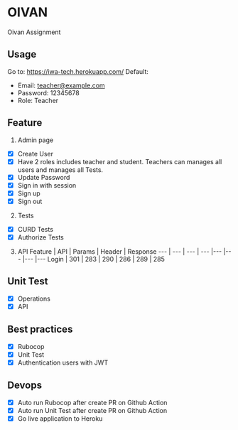 # OIVAN
Oivan Assignment
## Usage

Go to: https://iwa-tech.herokuapp.com/
Default:
  - Email: teacher@example.com
  - Password: 12345678
  - Role: Teacher

## Feature
1. Admin page
  - [X] Create User
  - [X] Have 2 roles includes teacher and student. Teachers can manages all users and manages all Tests.
  - [X] Update Password
  - [X] Sign in with session
  - [X] Sign up
  - [X] Sign out

2. Tests
  - [X] CURD Tests
  - [X] Authorize Tests
3. API
Feature | API | Params | Header | Response 
--- | --- | --- | --- |--- |--- |--- |--- 
Login | 301 | 283 | 290 | 286 | 289 | 285 

## Unit Test
  - [X] Operations
  - [X] API

## Best practices
  - [X] Rubocop
  - [X] Unit Test
  - [X] Authentication users with JWT
## Devops
  - [X] Auto run Rubocop after create PR on Github Action
  - [X] Auto run Unit Test after create PR on Github Action
  - [X] Go live application to Heroku
